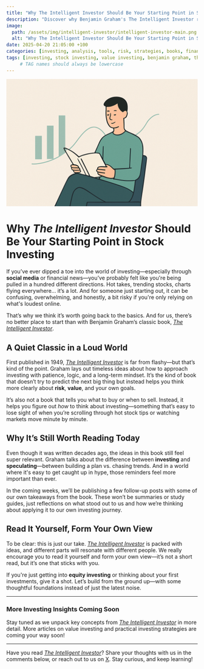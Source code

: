 ```yaml
---
title: "Why The Intelligent Investor Should Be Your Starting Point in Stock Investing"
description: "Discover why Benjamin Graham's The Intelligent Investor remains one of the best books for beginners in stock investing. Learn key takeaways and how to build a solid foundation in value investing."
image:
  path: /assets/img/intelligent-investor/intelligent-investor-main.png
  alt: "Why The Intelligent Investor Should Be Your Starting Point in Stock Investing"
date: 2025-04-20 21:05:00 +100
categories: [investing, analysis, tools, risk, strategies, books, finance]
tags: [investing, stock investing, value investing, benjamin graham, the intelligent investor, investing books, beginner investing, book review]
     # TAG names should always be lowercase
---
```


![Desktop View](/assets/img/intelligent-investor/intelligent-investor-main.png)


# Why *The Intelligent Investor* Should Be Your Starting Point in Stock Investing

If you’ve ever dipped a toe into the world of investing—especially through **social media** or financial news—you’ve probably felt like you're being pulled in a hundred different directions. Hot takes, trending stocks, charts flying everywhere... it’s a lot. And for someone just starting out, it can be confusing, overwhelming, and honestly, a bit risky if you're only relying on what's loudest online.

That’s why we think it’s worth going back to the basics. And for us, there’s no better place to start than with Benjamin Graham’s classic book, [*The Intelligent Investor*](https://amzn.to/3S0AFX4).

## A Quiet Classic in a Loud World

First published in 1949, [*The Intelligent Investor*](https://amzn.to/3S0AFX4) is far from flashy—but that’s kind of the point. Graham lays out timeless ideas about how to approach investing with patience, logic, and a long-term mindset. It’s the kind of book that doesn’t try to predict the next big thing but instead helps you think more clearly about **risk**, **value**, and your own goals.

It’s also not a book that tells you what to buy or when to sell. Instead, it helps you figure out *how* to think about investing—something that’s easy to lose sight of when you’re scrolling through hot stock tips or watching markets move minute by minute.

## Why It’s Still Worth Reading Today

Even though it was written decades ago, the ideas in this book still feel super relevant. Graham talks about the difference between **investing** and **speculating**—between building a plan vs. chasing trends. And in a world where it's easy to get caught up in hype, those reminders feel more important than ever.

In the coming weeks, we’ll be publishing a few follow-up posts with some of our own takeaways from the book. These won’t be summaries or study guides, just reflections on what stood out to us and how we’re thinking about applying it to our own investing journey.

## Read It Yourself, Form Your Own View

To be clear: this is just our take. [*The Intelligent Investor*](https://amzn.to/3S0AFX4) is packed with ideas, and different parts will resonate with different people. We really encourage you to read it yourself and form your own view—it’s not a short read, but it’s one that sticks with you.

If you're just getting into **equity investing** or thinking about your first investments, give it a shot. Let’s build from the ground up—with some thoughtful foundations instead of just the latest noise.

---

### More Investing Insights Coming Soon

Stay tuned as we unpack key concepts from [*The Intelligent Investor*](https://amzn.to/3S0AFX4) in more detail. More articles on value investing and practical investing strategies are coming your way soon!

---

Have you read [*The Intelligent Investor*](https://amzn.to/3S0AFX4)? Share your thoughts with us in the comments below, or reach out to us on [X](https://twitter.com/yunoh_info). Stay curious, and keep learning!
